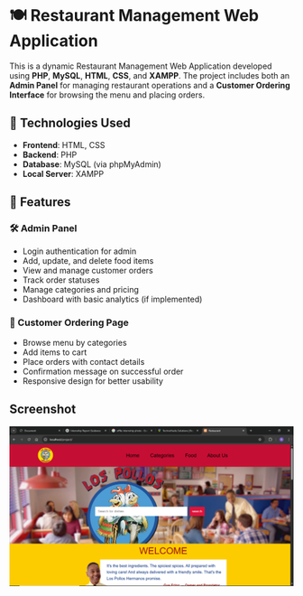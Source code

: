 # 🍽️ Restaurant Management Web Application

This is a dynamic Restaurant Management Web Application developed using **PHP**, **MySQL**, **HTML**, **CSS**, and **XAMPP**. The project includes both an **Admin Panel** for managing restaurant operations and a **Customer Ordering Interface** for browsing the menu and placing orders.

## 🔧 Technologies Used

- **Frontend**: HTML, CSS
- **Backend**: PHP
- **Database**: MySQL (via phpMyAdmin)
- **Local Server**: XAMPP

## 🎯 Features

### 🛠️ Admin Panel
- Login authentication for admin
- Add, update, and delete food items
- View and manage customer orders
- Track order statuses
- Manage categories and pricing
- Dashboard with basic analytics (if implemented)

### 🍔 Customer Ordering Page
- Browse menu by categories
- Add items to cart
- Place orders with contact details
- Confirmation message on successful order
- Responsive design for better usability

## Screenshot
![Alt Text](Screenshot/(1).png)
